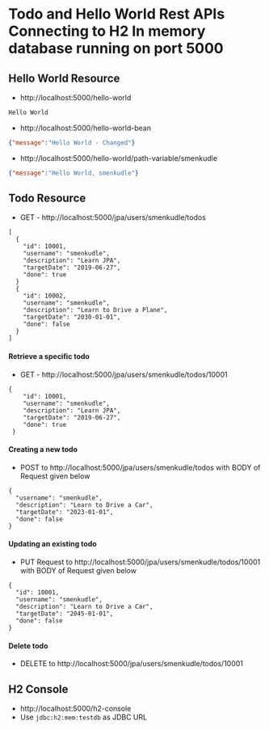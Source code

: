 # Todo and Hello World Rest APIs Connecting to H2 In memory database running on port 5000

## Hello World Resource

- http://localhost:5000/hello-world

```txt
Hello World
```

- http://localhost:5000/hello-world-bean

```json
{"message":"Hello World - Changed"}
```

- http://localhost:5000/hello-world/path-variable/smenkudle

```json
{"message":"Hello World, smenkudle"}
```


## Todo Resource

- GET - http://localhost:5000/jpa/users/smenkudle/todos

```
[
  {
    "id": 10001,
    "username": "smenkudle",
    "description": "Learn JPA",
    "targetDate": "2019-06-27",
    "done": true
  }
  {
    "id": 10002,
    "username": "smenkudle",
    "description": "Learn to Drive a Plane",
    "targetDate": "2030-01-01",
    "done": false
  }
]
```

#### Retrieve a specific todo

- GET - http://localhost:5000/jpa/users/smenkudle/todos/10001

```
{
    "id": 10001,
    "username": "smenkudle",
    "description": "Learn JPA",
    "targetDate": "2019-06-27",
    "done": true
 }
```

#### Creating a new todo



- POST to http://localhost:5000/jpa/users/smenkudle/todos with BODY of Request given below

```
{
  "username": "smenkudle",
  "description": "Learn to Drive a Car",
  "targetDate": "2023-01-01",
  "done": false
}
```

#### Updating an existing todo

- PUT Request to http://localhost:5000/jpa/users/smenkudle/todos/10001 with BODY of Request given below

```
{
  "id": 10001,
  "username": "smenkudle",
  "description": "Learn to Drive a Car",
  "targetDate": "2045-01-01",
  "done": false
}
```

#### Delete todo

- DELETE to http://localhost:5000/jpa/users/smenkudle/todos/10001


## H2 Console

- http://localhost:5000/h2-console
- Use `jdbc:h2:mem:testdb` as JDBC URL 